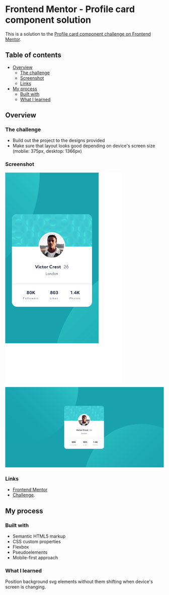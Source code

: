 # Frontend Mentor - Profile card component solution

This is a solution to the [Profile card component challenge on Frontend Mentor](https://www.frontendmentor.io/challenges/profile-card-component-cfArpWshJ).

## Table of contents

- [Overview](#overview)
  - [The challenge](#the-challenge)
  - [Screenshot](#screenshot)
  - [Links](#links)
- [My process](#my-process)
  - [Built with](#built-with)
  - [What I learned](#what-i-learned)

## Overview

### The challenge

- Build out the project to the designs provided
- Make sure that layout looks good depending on device's screen size (moblie: 375px, desktop: 1366px)

### Screenshot

![Mobile Layout](./screenshots/mobile.png)
![Desktop Layout](./screenshots/desktop.png)

### Links

- [Frontend Mentor](https://www.frontendmentor.io)
- [Challenge](https://www.frontendmentor.io/challenges/profile-card-component-cfArpWshJ).

## My process

### Built with

- Semantic HTML5 markup
- CSS custom properties
- Flexbox
- Pseudoelements
- Mobile-first approach

### What I learned

Position background svg elements without them shifting when device's screen is changing.

